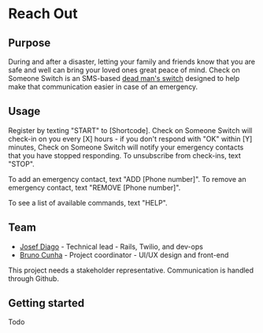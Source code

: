 # Reach Out

## Purpose

During and after a disaster, letting your family and friends know that you are safe and well can bring your loved ones great peace of mind. Check on Someone Switch is an SMS-based [dead man's switch](https://en.wikipedia.org/wiki/Dead_man%27s_switch) designed to help make that communication easier in case of an emergency.

## Usage

Register by texting "START" to [Shortcode]. Check on Someone Switch will check-in on you every [X] hours - if you don't respond with "OK" within [Y] minutes, Check on Someone Switch will notify your emergency contacts that you have stopped responding. To unsubscribe from check-ins, text "STOP".

To add an emergency contact, text "ADD [Phone number]". To remove an emergency contact, text "REMOVE [Phone number]".

To see a list of available commands, text "HELP".

## Team

* [Josef Diago](https://github.com/jdiago) - Technical lead - Rails, Twilio, and dev-ops
* [Bruno Cunha](https://github.com/bruncun) - Project coordinator - UI/UX design and front-end

This project needs a stakeholder representative. Communication is handled through Github.

## Getting started

Todo
